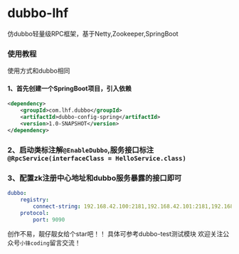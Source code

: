 # dubbo-lhf
仿dubbo轻量级RPC框架，基于Netty,Zookeeper,SpringBoot
### 使用教程
使用方式和dubbo相同
#### 1、首先创建一个SpringBoot项目，引入依赖
```xml
<dependency>
    <groupId>com.lhf.dubbo</groupId>
    <artifactId>dubbo-config-spring</artifactId>
    <version>1.0-SNAPSHOT</version>
</dependency>
```

### 2、启动类标注解`@EnableDubbo`,服务接口标注`@RpcService(interfaceClass = HelloService.class)`
### 3、配置zk注册中心地址和dubbo服务暴露的接口即可
```yml
dubbo:
    registry:
        connect-string: 192.168.42.100:2181,192.168.42.101:2181,192.168.42.102:2181
    protocol:
        port: 9090
```
创作不易，靓仔靓女给个star吧！！
具体可参考dubbo-test测试模块
欢迎关注公众号`小锋coding`留言交流！
